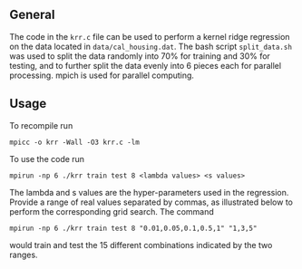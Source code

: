 ## General
The code in the `krr.c` file can be used to perform a kernel ridge regression on the data located in `data/cal_housing.dat`.
The bash script `split_data.sh` was used to split the data randomly into 70% for training and 30% for testing, and to further split the data evenly into 6 pieces each for parallel processing.
mpich is used for parallel computing.

## Usage
To recompile run
```
mpicc -o krr -Wall -O3 krr.c -lm
```

To use the code run
```
mpirun -np 6 ./krr train test 8 <lambda values> <s values>
```

The lambda and s values are the hyper-parameters used in the regression. Provide a range of real values separated by commas, as illustrated below to perform the corresponding grid search. The command
```
mpirun -np 6 ./krr train test 8 "0.01,0.05,0.1,0.5,1" "1,3,5"
```
would train and test the 15 different combinations indicated by the two ranges.

